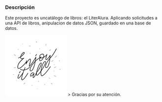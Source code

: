 ### Descripción 


Este proyecto es uncatálogo de libros: el LiterAlura. Aplicando solicitudes a una API de libros, anipulacion de datos JSON, guardado en una base de datos.

<img src="https://github.com/Santyazr/Challenge_Oracle2/blob/main/hand-drawn-lettering-enjoy-it-all-vector.jpg" alt="Texto alternativo" width="200" />
> Gracias por su atención.
